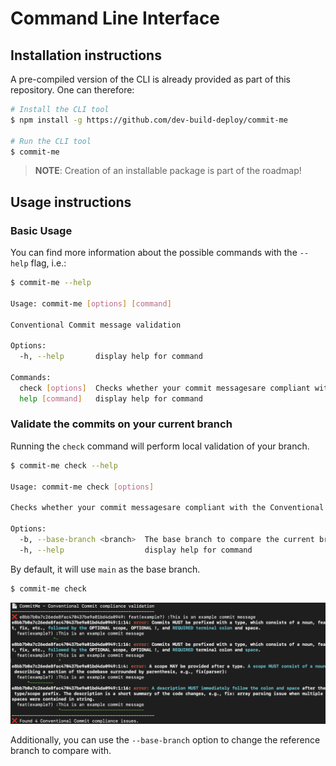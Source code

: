 <!-- 
SPDX-FileCopyrightText: 2023 Kevin de Jong <monkaii@hotmail.com>

SPDX-License-Identifier: GPL-3.0-or-later
-->

# Command Line Interface

## Installation instructions

A pre-compiled version of the CLI is already provided as part of this repository. One can therefore:

```sh
# Install the CLI tool
$ npm install -g https://github.com/dev-build-deploy/commit-me

# Run the CLI tool
$ commit-me
```

> **NOTE**: Creation of an installable package is part of the roadmap!

## Usage instructions

### Basic Usage

You can find more information about the possible commands with the `--help` flag, i.e.:

```sh
$ commit-me --help

Usage: commit-me [options] [command]

Conventional Commit message validation

Options:
  -h, --help       display help for command

Commands:
  check [options]  Checks whether your commit messagesare compliant with the Conventional Commit specification.
  help [command]   display help for command
```

### Validate the commits on your current branch

Running the `check` command will perform local validation of your branch.

```sh
$ commit-me check --help

Usage: commit-me check [options]

Checks whether your commit messagesare compliant with the Conventional Commit specification.

Options:
  -b, --base-branch <branch>  The base branch to compare the current branch with.
  -h, --help                  display help for command
```

By default, it will use `main` as the base branch.

```sh
$ commit-me check
```

![Example](./images/cli_example.png)

Additionally, you can use the `--base-branch` option to change the reference branch to compare with.
